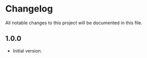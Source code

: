 # Changelog

All notable changes to this project will be documented in this file.

## 1.0.0

- Initial version.
